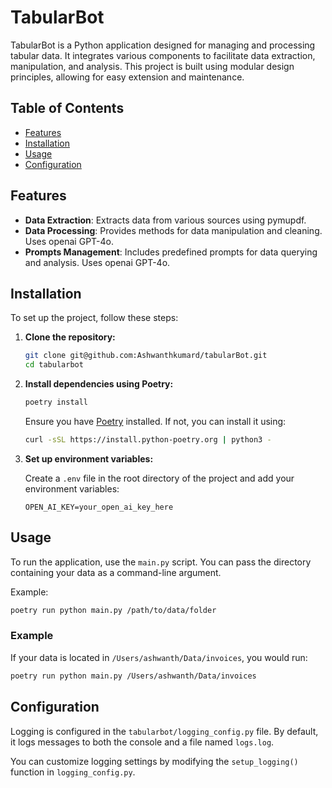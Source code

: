 # TabularBot

TabularBot is a Python application designed for managing and processing tabular data. It integrates various components to facilitate data extraction, manipulation, and analysis. This project is built using modular design principles, allowing for easy extension and maintenance.

## Table of Contents

- [Features](#features)
- [Installation](#installation)
- [Usage](#usage)
- [Configuration](#configuration)

## Features

- **Data Extraction**: Extracts data from various sources using pymupdf.
- **Data Processing**: Provides methods for data manipulation and cleaning. Uses openai GPT-4o.
- **Prompts Management**: Includes predefined prompts for data querying and analysis. Uses openai GPT-4o.

## Installation

To set up the project, follow these steps:

1. **Clone the repository:**

    ```sh
    git clone git@github.com:Ashwanthkumard/tabularBot.git
    cd tabularbot
    ```

2. **Install dependencies using Poetry:**

    ```sh
    poetry install
    ```

   Ensure you have [Poetry](https://python-poetry.org/docs/#installation) installed. If not, you can install it using:

    ```sh
    curl -sSL https://install.python-poetry.org | python3 -
    ```

3. **Set up environment variables:**

   Create a `.env` file in the root directory of the project and add your environment variables:

    ```
    OPEN_AI_KEY=your_open_ai_key_here
    ```

## Usage

To run the application, use the `main.py` script. You can pass the directory containing your data as a command-line argument.

Example:

```sh
poetry run python main.py /path/to/data/folder
```

### Example

If your data is located in `/Users/ashwanth/Data/invoices`, you would run:

```sh
poetry run python main.py /Users/ashwanth/Data/invoices
```

## Configuration

Logging is configured in the `tabularbot/logging_config.py` file. By default, it logs messages to both the console and a file named `logs.log`.

You can customize logging settings by modifying the `setup_logging()` function in `logging_config.py`.



